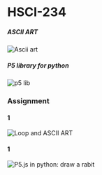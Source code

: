 # HSCI-234

##### ASCII ART

![Ascii art](https://www.tetoki.eu/asciiart/)

##### P5 library for python

![p5 lib](https://p5.readthedocs.io/en/latest/)


### Assignment
#### 1
![Loop and ASCII ART](https://yixinc17.github.io/HSCI-234/assignment1/)
#### 1
![P5.js in python: draw a rabit](https://yixinc17.github.io/HSCI-234/assignment2/)

